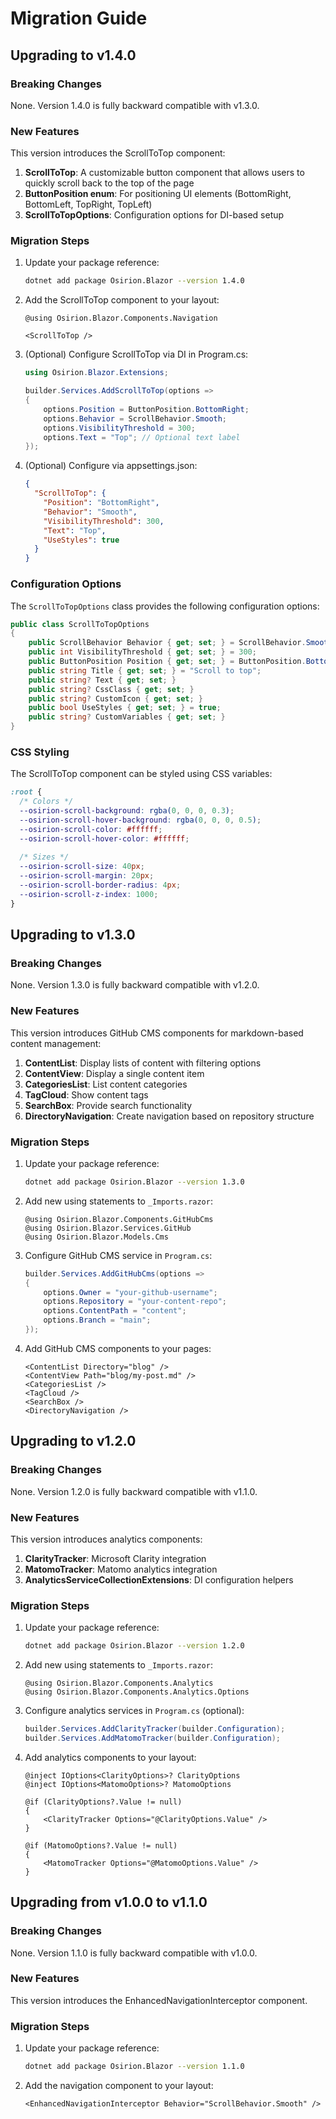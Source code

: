 # Migration Guide

## Upgrading to v1.4.0

### Breaking Changes

None. Version 1.4.0 is fully backward compatible with v1.3.0.

### New Features

This version introduces the ScrollToTop component:

1. **ScrollToTop**: A customizable button component that allows users to quickly scroll back to the top of the page
2. **ButtonPosition enum**: For positioning UI elements (BottomRight, BottomLeft, TopRight, TopLeft)
3. **ScrollToTopOptions**: Configuration options for DI-based setup

### Migration Steps

1. Update your package reference:
   ```bash
   dotnet add package Osirion.Blazor --version 1.4.0
   ```

2. Add the ScrollToTop component to your layout:
   ```razor
   @using Osirion.Blazor.Components.Navigation
   
   <ScrollToTop />
   ```

3. (Optional) Configure ScrollToTop via DI in Program.cs:
   ```csharp
   using Osirion.Blazor.Extensions;
   
   builder.Services.AddScrollToTop(options =>
   {
       options.Position = ButtonPosition.BottomRight;
       options.Behavior = ScrollBehavior.Smooth;
       options.VisibilityThreshold = 300;
       options.Text = "Top"; // Optional text label
   });
   ```

4. (Optional) Configure via appsettings.json:
   ```json
   {
     "ScrollToTop": {
       "Position": "BottomRight",
       "Behavior": "Smooth",
       "VisibilityThreshold": 300,
       "Text": "Top",
       "UseStyles": true
     }
   }
   ```

### Configuration Options

The `ScrollToTopOptions` class provides the following configuration options:

```csharp
public class ScrollToTopOptions
{
    public ScrollBehavior Behavior { get; set; } = ScrollBehavior.Smooth;
    public int VisibilityThreshold { get; set; } = 300;
    public ButtonPosition Position { get; set; } = ButtonPosition.BottomRight;
    public string Title { get; set; } = "Scroll to top";
    public string? Text { get; set; }
    public string? CssClass { get; set; }
    public string? CustomIcon { get; set; }
    public bool UseStyles { get; set; } = true;
    public string? CustomVariables { get; set; }
}
```

### CSS Styling

The ScrollToTop component can be styled using CSS variables:

```css
:root {
  /* Colors */
  --osirion-scroll-background: rgba(0, 0, 0, 0.3);
  --osirion-scroll-hover-background: rgba(0, 0, 0, 0.5);
  --osirion-scroll-color: #ffffff;
  --osirion-scroll-hover-color: #ffffff;
  
  /* Sizes */
  --osirion-scroll-size: 40px;
  --osirion-scroll-margin: 20px;
  --osirion-scroll-border-radius: 4px;
  --osirion-scroll-z-index: 1000;
}
```

## Upgrading to v1.3.0

### Breaking Changes

None. Version 1.3.0 is fully backward compatible with v1.2.0.

### New Features

This version introduces GitHub CMS components for markdown-based content management:

1. **ContentList**: Display lists of content with filtering options
2. **ContentView**: Display a single content item
3. **CategoriesList**: List content categories
4. **TagCloud**: Show content tags
5. **SearchBox**: Provide search functionality
6. **DirectoryNavigation**: Create navigation based on repository structure

### Migration Steps

1. Update your package reference:
   ```bash
   dotnet add package Osirion.Blazor --version 1.3.0
   ```

2. Add new using statements to `_Imports.razor`:
   ```razor
   @using Osirion.Blazor.Components.GitHubCms
   @using Osirion.Blazor.Services.GitHub
   @using Osirion.Blazor.Models.Cms
   ```

3. Configure GitHub CMS service in `Program.cs`:
   ```csharp
   builder.Services.AddGitHubCms(options =>
   {
       options.Owner = "your-github-username";
       options.Repository = "your-content-repo";
       options.ContentPath = "content";
       options.Branch = "main";
   });
   ```

4. Add GitHub CMS components to your pages:
   ```razor
   <ContentList Directory="blog" />
   <ContentView Path="blog/my-post.md" />
   <CategoriesList />
   <TagCloud />
   <SearchBox />
   <DirectoryNavigation />
   ```

## Upgrading to v1.2.0

### Breaking Changes

None. Version 1.2.0 is fully backward compatible with v1.1.0.

### New Features

This version introduces analytics components:

1. **ClarityTracker**: Microsoft Clarity integration
2. **MatomoTracker**: Matomo analytics integration
3. **AnalyticsServiceCollectionExtensions**: DI configuration helpers

### Migration Steps

1. Update your package reference:
   ```bash
   dotnet add package Osirion.Blazor --version 1.2.0
   ```

2. Add new using statements to `_Imports.razor`:
   ```razor
   @using Osirion.Blazor.Components.Analytics
   @using Osirion.Blazor.Components.Analytics.Options
   ```

3. Configure analytics services in `Program.cs` (optional):
   ```csharp
   builder.Services.AddClarityTracker(builder.Configuration);
   builder.Services.AddMatomoTracker(builder.Configuration);
   ```

4. Add analytics components to your layout:
   ```razor
   @inject IOptions<ClarityOptions>? ClarityOptions
   @inject IOptions<MatomoOptions>? MatomoOptions

   @if (ClarityOptions?.Value != null)
   {
       <ClarityTracker Options="@ClarityOptions.Value" />
   }

   @if (MatomoOptions?.Value != null)
   {
       <MatomoTracker Options="@MatomoOptions.Value" />
   }
   ```

## Upgrading from v1.0.0 to v1.1.0

### Breaking Changes

None. Version 1.1.0 is fully backward compatible with v1.0.0.

### New Features

This version introduces the EnhancedNavigationInterceptor component.

### Migration Steps

1. Update your package reference:
   ```bash
   dotnet add package Osirion.Blazor --version 1.1.0
   ```

2. Add the navigation component to your layout:
   ```razor
   <EnhancedNavigationInterceptor Behavior="ScrollBehavior.Smooth" />
   ```